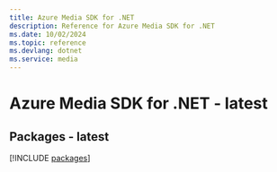 ```yaml
---
title: Azure Media SDK for .NET
description: Reference for Azure Media SDK for .NET
ms.date: 10/02/2024
ms.topic: reference
ms.devlang: dotnet
ms.service: media
---
```

# Azure Media SDK for .NET - latest
## Packages - latest
[!INCLUDE [packages](media-index.md)]
